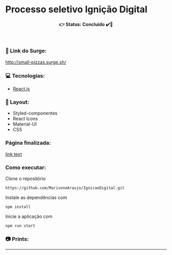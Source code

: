 # Processo seletivo Ignição Digital

<h4 align='center'>
👉 Status: Concluído ✔️👏
</h4>
<br />

### 🔗 Link do Surge: 
http://small-pizzas.surge.sh/
<br />

### 💻 Tecnologias:
- [React.js](https://pt-br.reactjs.org/)

### 🎨 Layout:
- Styled-componentes
- React Icons
- Material-UI
- CSS

### Página finalizada:
[link text](http://dev.nodeca.com)

### Como executar:
Clone o repositório
```
https://github.com/MarivoneAraujo/IgnicaoDigital.git
```
Instale as dependências com
```
npm install
```
Inicie a aplicação com
```
npm run start
```
### 📷 Prints:

<hr />
